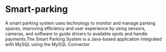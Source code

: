 # Smart-parking
A smart parking system uses technology to monitor and manage parking spaces, improving efficiency and user experience by using sensors, cameras, and software to guide drivers to available spots and handle payments.The Smart Parking System is a Java-based application integrated with MySQL using the MySQL Connector 
